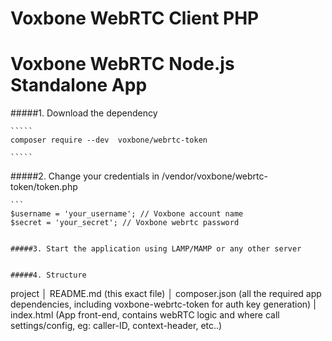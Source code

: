 Voxbone WebRTC Client PHP
=================


Voxbone WebRTC Node.js Standalone App
=========================

#####1. Download the dependency

	`````
	composer require --dev  voxbone/webrtc-token

	`````

#####2. Change your credentials in /vendor/voxbone/webrtc-token/token.php

	```
	$username = 'your_username'; // Voxbone account name
	$secret = 'your_secret'; // Voxbone webrtc password

```

#####3. Start the application using LAMP/MAMP or any other server


#####4. Structure

```
project
│   README.md      (this exact file)
│   composer.json  (all the required app dependencies, including voxbone-webrtc-token for auth key generation)
|   index.html     (App front-end, contains webRTC logic and where call settings/config, eg: caller-ID, context-header, etc..)
